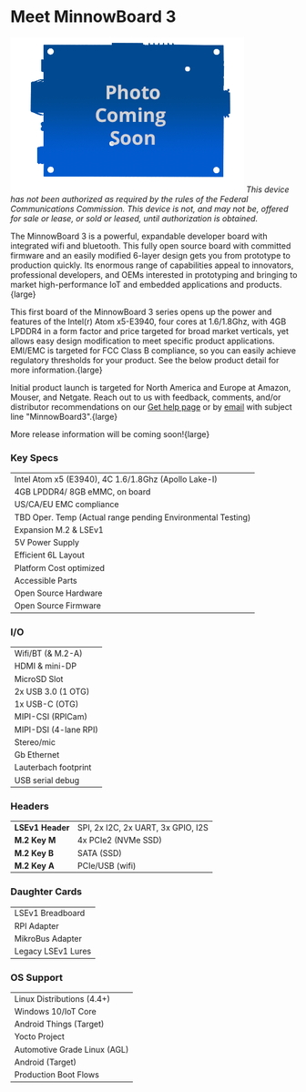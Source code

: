 # Meet MinnowBoard 3

![MinnowBoard 3 - Top](pages/minnowboard-3/board-coming-soon.png)
*This device has not been authorized as required by the rules of the Federal
Communications Commission. This device is not, and may not be, offered for 
sale or lease, or sold or leased, until authorization is obtained.*  

The MinnowBoard 3 is a powerful, expandable developer board with integrated
wifi and bluetooth. This fully open source board with committed firmware 
and an easily modified 6-layer design gets you from prototype to production 
quickly. Its enormous range of capabilities appeal to innovators, professional 
developers, and OEMs interested in prototyping and bringing to market 
high-performance IoT and embedded applications and products.{large}

This first board of the MinnowBoard 3 series opens up the power and features 
of the Intel(r) Atom x5-E3940, four cores at 1.6/1.8Ghz, with 4GB LPDDR4 in a 
form factor and price targeted for broad market verticals, yet allows easy design 
modification to meet specific product applications. EMI/EMC is targeted for FCC 
Class B compliance, so you can easily achieve regulatory thresholds for your 
product. See the below product detail for more information.{large}

Initial product launch is targeted for North America and Europe at Amazon, 
Mouser, and Netgate. Reach out to us with feedback, comments, and/or distributor 
recommendations on our [Get help page](https://minnowboard.org/help) or 
by [email](mailto:support@minnowboard.org) with subject line "MinnowBoard3".{large}

More release information will be coming soon!{large} 



### Key Specs
|  |
|----|
| Intel Atom x5 (E3940), 4C 1.6/1.8Ghz (Apollo Lake-I) |
| 4GB LPDDR4/ 8GB eMMC, on board |
| US/CA/EU EMC compliance |
| TBD Oper. Temp (Actual range pending Environmental Testing) |
| Expansion M.2 & LSEv1 |
| 5V Power Supply |
| Efficient 6L Layout |
| Platform Cost optimized |
| Accessible Parts |
| Open Source Hardware|
| Open Source Firmware |

### I/O
|  |
|----|
| Wifi/BT (& M.2-A) |
| HDMI & mini-DP |
| MicroSD Slot |
| 2x USB 3.0 (1 OTG) |
| 1x USB-C (OTG) |
| MIPI-CSI (RPICam) |
| MIPI-DSI (4-lane RPI) |
| Stereo/mic |
| Gb Ethernet |
| Lauterbach footprint |
| USB serial debug |

### Headers
|  |   |
|----|----|
| **LSEv1 Header**  | SPI, 2x I2C, 2x UART, 3x GPIO, I2S |
| **M.2 Key M**  | 4x PCIe2 (NVMe SSD)  |
| **M.2 Key B**  | SATA (SSD) |
| **M.2 Key A**  | PCIe/USB (wifi) |

### Daughter Cards
|  |
|----|
| LSEv1 Breadboard |
| RPI Adapter |
| MikroBus Adapter |
| Legacy LSEv1 Lures |

### OS Support
|  |
|----|
| Linux Distributions (4.4+) |
| Windows 10/IoT Core |
| Android Things (Target) |
| Yocto Project |
| Automotive Grade Linux (AGL) |
| Android (Target) |
| Production Boot Flows|
